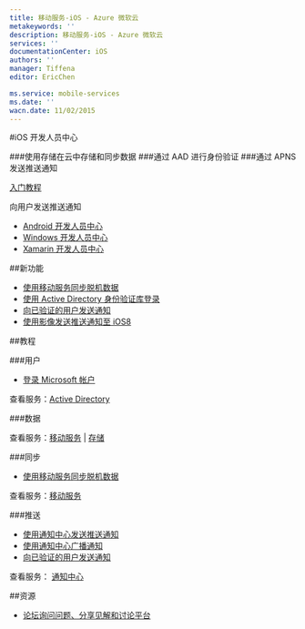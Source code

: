```yaml
---
title: 移动服务-iOS - Azure 微软云
metakeywords: ''
description: 移动服务-iOS - Azure 微软云
services: ''
documentationCenter: iOS
authors: ''
manager: Tiffena
editor: EricChen

ms.service: mobile-services
ms.date: ''
wacn.date: 11/02/2015
---
```


#iOS 开发人员中心

###使用存储在云中存储和同步数据
###通过 AAD 进行身份验证
###通过 APNS 发送推送通知

[入门教程](../../articles/mobile-services/mobile-services-ios-get-started.md)

向用户发送推送通知

- [Android 开发人员中心](/develop/mobile/android)
- [Windows 开发人员中心](/develop/mobile/windows)
- [Xamarin 开发人员中心](/develop/mobile/xamarin)

##新功能

- [使用移动服务同步脱机数据](../../articles/mobile-services/mobile-services-ios-get-started-offline-data.md)
- [使用 Active Directory 身份验证库登录](../../articles/mobile-services/mobile-services-dotnet-backend-ios-adal-sso-authentication.md)
- [向已验证的用户发送通知](../../articles/mobile-services/mobile-services-javascript-backend-ios-push-notifications-app-users.md)
- [使用影像发送推送通知至 iOS8](../../articles/notification-hubs/notification-hubs-aspnet-backend-ios-apple-push-notification-service-apns-rich.md)

##教程

###用户

- [登录 Microsoft 帐户](../../articles/mobile-services/mobile-services-ios-get-started-users.md)
<!--- [使用 Active Directory 身份验证库登录](../../articles/mobile-services/mobile-services-dotnet-backend-ios-adal-sso-authentication.md)-->
<!--- [代表用户访问 SharePoint](/documentation/articles/mobile-services-dotnet-backend-calling-sharepoint-on-behalf-of-user/)-->

查看服务：[Active Directory](https://github.com/AzureAD)

###数据

查看服务：[移动服务](../../articles/mobile-services/index.md) | [存储](../../articles/storage/index.md)

###同步

- [使用移动服务同步脱机数据](../../articles/mobile-services/mobile-services-ios-get-started-offline-data.md)

查看服务：[移动服务](../../articles/mobile-services/index.md)

###推送

- [使用通知中心发送推送通知](../../articles/notification-hubs/notification-hubs-ios-apple-push-notification-apns-get-started.md)
- [使用通知中心广播通知](../../articles/notification-hubs/notification-hubs-ios-xplat-segmented-apns-push-notification.md)
- [向已验证的用户发送通知](../../articles/mobile-services/mobile-services-javascript-backend-ios-push-notifications-app-users.md)

查看服务： [通知中心](../../articles/notification-hubs/index.md)

##资源

<!--- [iOS 参考查找针对客户端库和服务器脚本的文档](/develop/mobile/reference-ios)-->

<!--
- [iOS 示例了解丰富的可下载示例应用程序](/develop/mobile/ios-samples)
-->

- [论坛询问问题、分享见解和讨论平台](https://social.msdn.microsoft.com/Forums/zh-CN/home?forum=windowsazurezhchs)